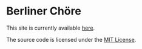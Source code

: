 # Berliner Chöre

This site is currently available [here](http://berliner-choere.herokuapp.com).

The source code is licensed under the [MIT License](LICENSE.txt).
